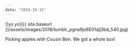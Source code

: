 ```yaml
---
date: "2018-10-15"
---
```


![yo yo]({{ site.baseurl }}/assets/images/2018/tumblr_pgna9js6E01qlj3bd_540.jpg)

Picking apples with Cousin Ben. We got a whole box!
